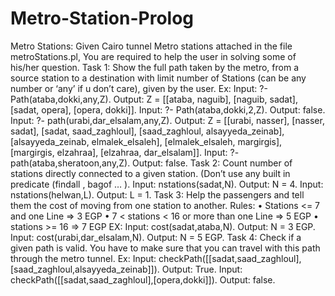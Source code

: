 # Metro-Station-Prolog
Metro Stations:
Given Cairo tunnel Metro stations attached in the file metroStations.pl, You are required to help the user in solving some of his/her question.
Task 1:
Show the full path taken by the metro, from a source station to a destination with limit number of Stations (can be any number or ‘any’ if u don’t care), given by the user.
Ex:
Input: ?- Path(ataba,dokki,any,Z).
Output: Z = [[ataba, naguib], [naguib, sadat], [sadat, opera], [opera, dokki]].
Input: ?- Path(ataba,dokki,2,Z).
Output: false.
Input: ?- path(urabi,dar_elsalam,any,Z).
Output: Z = [[urabi, nasser], [nasser, sadat], [sadat, saad_zaghloul], [saad_zaghloul, alsayyeda_zeinab], [alsayyeda_zeinab, elmalek_elsaleh], [elmalek_elsaleh, margirgis], [margirgis, elzahraa], [elzahraa, dar_elsalam]].
Input: ?- path(ataba,sheratoon,any,Z).
Output: false.
Task 2:
Count number of stations directly connected to a given station. (Don’t use any built in predicate (findall , bagof … ).
Input: nstations(sadat,N).
Output: N = 4.
Input: nstations(helwan,L).
Output: L = 1.
Task 3:
Help the passengers and tell them the cost of moving from one station to another.
Rules:
• Stations <= 7 and one Line => 3 EGP
• 7 < stations < 16 or more than one Line => 5 EGP
• stations >= 16 => 7 EGP
EX:
Input: cost(sadat,ataba,N). Output: N = 3 EGP.
Input: cost(urabi,dar_elsalam,N).
Output: N = 5 EGP.
Task 4:
Check if a given path is valid. You have to make sure that you can travel with this path through the metro tunnel.
Ex:
Input: checkPath([[sadat,saad_zaghloul],[saad_zaghloul,alsayyeda_zeinab]]).
Output: True.
Input: checkPath([[sadat,saad_zaghloul],[opera,dokki]]).
Output: false.
